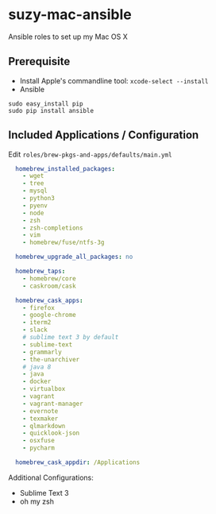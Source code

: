 # suzy-mac-ansible
Ansible roles to set up my Mac OS X

## Prerequisite

+ Install Apple's commandline tool: `xcode-select --install`
+ Ansible

```
sudo easy_install pip
sudo pip install ansible
```

## Included Applications / Configuration

Edit `roles/brew-pkgs-and-apps/defaults/main.yml`

```yaml
  homebrew_installed_packages:
    - wget
    - tree
    - mysql
    - python3
    - pyenv
    - node
    - zsh
    - zsh-completions
    - vim
    - homebrew/fuse/ntfs-3g

  homebrew_upgrade_all_packages: no

  homebrew_taps:
    - homebrew/core
    - caskroom/cask

  homebrew_cask_apps:
    - firefox
    - google-chrome
    - iterm2
    - slack
    # sublime text 3 by default
    - sublime-text
    - grammarly
    - the-unarchiver
    # java 8
    - java
    - docker
    - virtualbox
    - vagrant
    - vagrant-manager
    - evernote
    - texmaker
    - qlmarkdown
    - quicklook-json
    - osxfuse
    - pycharm

  homebrew_cask_appdir: /Applications
```

Additional Configurations:
- Sublime Text 3
- oh my zsh

